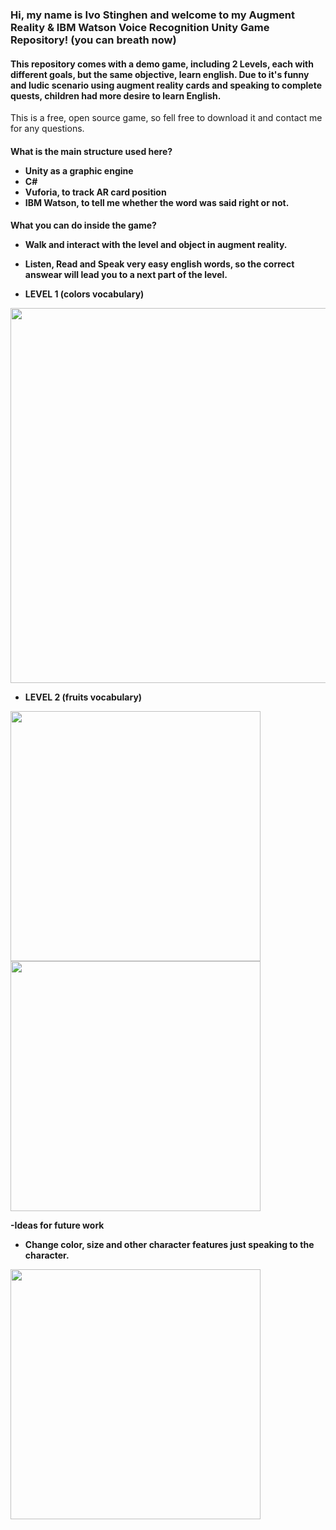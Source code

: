 <h3>Hi, my name is Ivo Stinghen and welcome to my Augment Reality & IBM Watson Voice Recognition Unity Game Repository! (you can breath now)
<h4>This repository comes with a demo game, including 2 Levels, 
each with different goals, but the same objective, learn english.
Due to it's funny and ludic scenario using augment reality cards and speaking to complete quests, children had more desire to learn English.  </h4>

This is a free, open source game, so fell free to download it and contact me for any questions.

<h4>What is the main structure used here?

- Unity as a graphic engine
- C#
- Vuforia, to track AR card position
- IBM Watson, to tell me whether the word was said right or not. 

<h4>What you can do inside the game?

- Walk and interact with the level and object in augment reality.

- Listen, Read and Speak very easy english words, so the correct answear will lead you to a next part of the level.
  
- LEVEL 1 (colors vocabulary)
<img src="demo-images/gameplay1.gif" width="600">

- LEVEL 2 (fruits vocabulary)
<img src="demo-images/gameplay2.gif" width="400">

<img src="demo-images/gameplay3.gif" width="400">

-Ideas for future work
  - Change color, size and other character features just speaking to the character.
  
  <img src="demo-images/future-work.gif" width="400">

